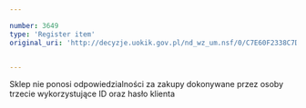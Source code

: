 ```yaml
---

number: 3649
type: 'Register item'
original_uri: 'http://decyzje.uokik.gov.pl/nd_wz_um.nsf/0/C7E60F2338C7D075C1257A610031EB5C?OpenDocument'


---
```


Sklep nie ponosi odpowiedzialności za zakupy dokonywane przez osoby trzecie wykorzystujące ID oraz hasło klienta
